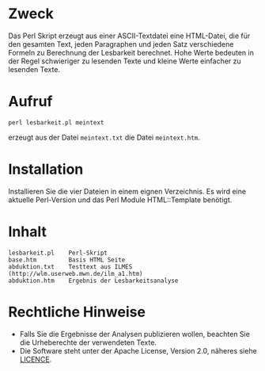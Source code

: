 # Zweck

Das Perl Skript erzeugt aus einer ASCII-Textdatei eine HTML-Datei, die für den gesamten Text, jeden Paragraphen und jeden Satz verschiedene Formeln zu Berechnung der Lesbarkeit berechnet. Hohe Werte bedeuten in der Regel schwieriger zu lesenden Texte und kleine Werte einfacher zu lesenden Texte.  

# Aufruf

`perl lesbarkeit.pl meintext`

erzeugt aus der Datei `meintext.txt` die Datei `meintext.htm`.

# Installation

Installieren Sie die vier Dateien in einem eignen Verzeichnis. Es wird eine aktuelle Perl-Version und das Perl Module HTML::Template benötigt.

# Inhalt

    lesbarkeit.pl    Perl-Skript
    base.htm         Basis HTML Seite
    abduktion.txt    Testtext aus ILMES (http://wlm.userweb.mwn.de/ilm_a1.htm)
    abduktion.htm    Ergebnis der Lesbarkeitsanalyse 

# Rechtliche Hinweise

* Falls Sie die Ergebnisse der Analysen publizieren wollen, beachten Sie die Urheberechte der verwendeten Texte.
* Die Software steht unter der Apache License, Version 2.0, näheres siehe [LICENCE](LICENCE).